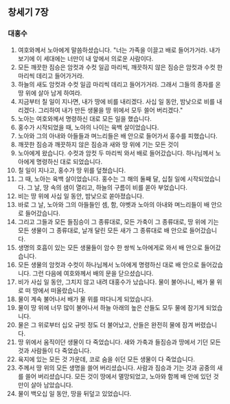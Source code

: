 ## 창세기 7장

### 대홍수
1. 여호와께서 노아에게 말씀하셨습니다. "너는 가족을 이끌고 배로 들어가거라. 내가 보기에 이 세대에는 너만이 내 앞에서 의로운 사람이다.
2. 모든 깨끗한 짐승은 암컷과 수컷 일곱 마리씩, 깨끗하지 않은 짐승은 암컷과 수컷 한 마리씩 데리고 들어가거라.
3. 하늘의 새도 암컷과 수컷 일곱 마리씩 데리고 들어가거라. 그래서 그들의 종자를 온 땅 위에 살아 남게 하여라.
4. 지금부터 칠 일이 지나면, 내가 땅에 비를 내리겠다. 사십 일 동안, 밤낮으로 비를 내리겠다. 그리하여 내가 만든 생물을 땅 위에서 모두 쓸어 버리겠다."
5. 노아는 여호와께서 명령하신 대로 모든 일을 했습니다.
6. 홍수가 시작되었을 때, 노아의 나이는 육백 살이었습니다.
7. 노아와 그의 아내와 아들들과 며느리들은 배 안으로 들어가서 홍수를 피했습니다.
8. 깨끗한 짐승과 깨끗하지 않은 짐승과 새와 땅 위에 기는 모든 것이
9. 노아에게 왔습니다. 수컷과 암컷 두 마리씩 와서 배로 들어갔습니다. 하나님께서 노아에게 명령하신 대로 되었습니다.
10. 칠 일이 지나고, 홍수가 땅 위를 덮쳤습니다.
11. 그 때, 노아는 육백 살이었습니다. 홍수는 그 해의 둘째 달, 십칠 일에 시작되었습니다. 그 날, 땅 속의 샘이 열리고, 하늘의 구름이 비를 쏟아 부었습니다.
12. 비는 땅 위에 사십 일 동안, 밤낮으로 쏟아졌습니다.
13. 바로 그 날, 노아와 그의 아들들인 셈, 함, 야벳과 노아의 아내와 며느리들이 배 안으로 들어갔습니다.
14. 그리고 그들과 모든 들짐승이 그 종류대로, 모든 가축이 그 종류대로, 땅 위에 기는 모든 생물이 그 종류대로, 날개 달린 모든 새가 그 종류대로 배 안으로 들어갔습니다.
15. 생명의 호흡이 있는 모든 생물들이 암수 한 쌍씩 노아에게로 와서 배 안으로 들어갔습니다.
16. 모든 생물의 암컷과 수컷이 하나님께서 노아에게 명령하신 대로 배 안으로 들어갔습니다. 그런 다음에 여호와께서 배의 문을 닫으셨습니다.
17. 비가 사십 일 동안, 그치지 않고 내려 대홍수가 났습니다. 물이 불어나니, 배가 물 위로 떠 땅에서 떠올랐습니다.
18. 물이 계속 불어나서 배가 물 위를 떠다니게 되었습니다.
19. 물이 땅 위에 너무 많이 불어나서 하늘 아래의 높은 산들도 모두 물에 잠기게 되었습니다.
20. 물은 그 위로부터 십오 규빗 정도 더 불어났고, 산들은 완전히 물에 잠겨 버렸습니다.
21. 땅 위에서 움직이던 생물이 다 죽었습니다. 새와 가축과 들짐승과 땅에서 기던 모든 것과 사람들이 다 죽었습니다.
22. 육지에 있는 모든 것 가운데, 코로 숨을 쉬던 모든 생물이 다 죽었습니다.
23. 주께서 땅 위의 모든 생명을 쓸어 버리셨습니다. 사람과 짐승과 기는 것과 공중의 새를 쓸어 버리셨습니다. 모든 것이 땅에서 멸망되었고, 노아와 함께 배 안에 있던 것만이 살아 남았습니다.
24. 물이 백오십 일 동안, 땅을 뒤덮고 있었습니다.